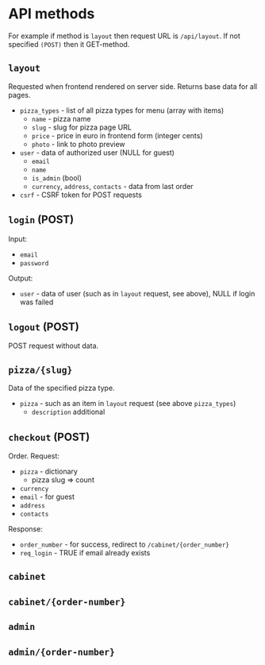 # API methods

For example if method is `layout` then request URL is `/api/layout`.
If not specified `(POST)` then it GET-method. 

## `layout`

Requested when frontend rendered on server side.
Returns base data for all pages.

* `pizza_types` - list of all pizza types for menu (array with items)
    * `name` - pizza name
    * `slug` - slug for pizza page URL
    * `price` - price in euro in frontend form (integer cents)
    * `photo` - link to photo preview
* `user` - data of authorized user (NULL for guest)
    * `email`
    * `name`
    * `is_admin` (bool)
    * `currency`, `address`, `contacts` - data from last order
* `csrf` - CSRF token for POST requests

## `login` (POST)

Input:

* `email`
* `password`

Output:

* `user` - data of user (such as in `layout` request, see above), NULL if login was failed

## `logout` (POST)

POST request without data.

## `pizza/{slug}`

Data of the specified pizza type.

* `pizza` -  such as an item in `layout` request (see above `pizza_types`)
    * `description` additional

## `checkout` (POST)

Order. Request:

* `pizza` - dictionary
    * pizza slug => count
* `currency`
* `email` - for guest
* `address`
* `contacts`

Response:

* `order_number` - for success, redirect to `/cabinet/{order_number}`
* `req_login` - TRUE if email already exists 

## `cabinet`

## `cabinet/{order-number}`

## `admin`

## `admin/{order-number}`
